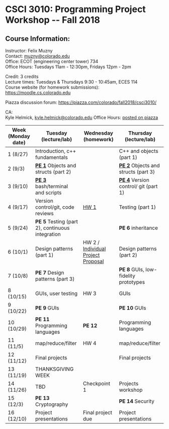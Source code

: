 CSCI 3010: Programming Project Workshop -- Fall 2018
=====================

Course Information:
-----------------


Instructor: Felix Muzny  
Contact: muzny@colorado.edu  
Office: ECOT (engineering center tower) 734  
Office Hours: Tuesdays 11am - 12:30pm, Fridays 12pm - 2pm

Credit: 3 credits  
Lecture times: Tuesdays & Thursdays 9:30 - 10:45am, ECES 114  
Course website (for homework submissions): https://moodle.cs.colorado.edu  

Piazza discussion forum: https://piazza.com/colorado/fall2018/csci3010/  

CA:  
Kyle Helmick, kyle.helmick@colorado.edu
Office Hours: [posted on piazza](https://piazza.com/colorado/fall2018/csci3010/staff)


|Week (Monday date) | Tuesday (lecture/lab) | Wednesday (homework) | Thursday (lecture/lab) |
| --- | --- | --- | --- |
1 (8/27) | Introduction, c++ fundamentals | | C++ and objects (part 1) |
2 (9/3) | [__PE 1__](programming_exercises/pe1.md)  Objects and structs (part 2) | | [__PE 2__](programming_exercises/pe2.md)  Objects and structs (part 3) |
3 (9/10) | [__PE 3__](programming_exercises/pe3.md)  bash/terminal and scripts | | [__PE 4__](programming_exercises/pe4.md)  Version control/ git (part 1) |
4 (9/17) | Version control/git, code reviews | [HW 1](homeworks/hw1_maze/) | Testing (part 1) |
5 (9/24) | __PE 5__  Testing (part 2), continuous integration | | __PE 6__  inheritance |
6 (10/1) | Design patterns (part 1) | HW 2 / [Individual Project Proposal](homeworks/individual_projects) | Design patterns (part 2) |
7 (10/8) | __PE 7__ Design patterns (part 3) | | __PE 8__  GUIs, low-fidelity prototypes |
8 (10/15) | GUIs, user testing | HW 3 | GUIs |
9 (10/22) | __PE 9__  GUIs | | __PE 10__ GUIs
10 (10/29) | __PE 11__  Programming languages | __PE 12__ | Programming languages
11 (11/5) |  map/reduce/filter | HW 4 |   map/reduce/filter 
12 (11/12) | Final projects |  | Final projects
13 (11/19) | THANKSGIVING WEEK | | 
14 (11/26) | TBD | Checkpoint 1 | Projects workshop
15 (12/3) | __PE 13__ Cryptography | | __PE 14__ Security
16 (12/10) | Project presentations | Final project due | Project presentations
